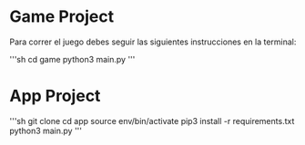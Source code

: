 # Game Project

Para correr el juego debes seguir las siguientes instrucciones en la terminal:

'''sh
cd game
python3 main.py
'''
# App Project

'''sh
git clone
cd app
source env/bin/activate
pip3 install -r requirements.txt
python3 main.py
'''